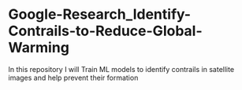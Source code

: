 # Google-Research_Identify-Contrails-to-Reduce-Global-Warming
In this repository I will Train ML models to identify contrails in satellite images and help prevent their formation
